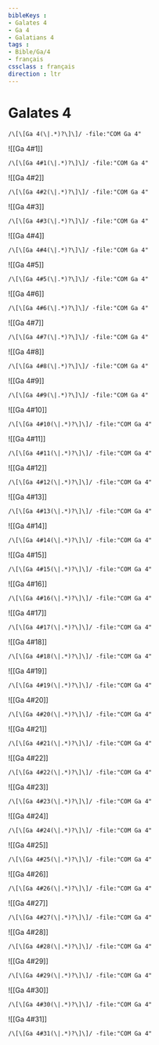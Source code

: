 ```yaml
---
bibleKeys : 
- Galates 4
- Ga 4
- Galatians 4
tags : 
- Bible/Ga/4
- français
cssclass : français
direction : ltr
---
```


# Galates 4

```query
/\[\[Ga 4(\|.*)?\]\]/ -file:"COM Ga 4"
```



![[Ga 4#1]]

```query
/\[\[Ga 4#1(\|.*)?\]\]/ -file:"COM Ga 4"
```

![[Ga 4#2]]

```query
/\[\[Ga 4#2(\|.*)?\]\]/ -file:"COM Ga 4"
```

![[Ga 4#3]]

```query
/\[\[Ga 4#3(\|.*)?\]\]/ -file:"COM Ga 4"
```

![[Ga 4#4]]

```query
/\[\[Ga 4#4(\|.*)?\]\]/ -file:"COM Ga 4"
```

![[Ga 4#5]]

```query
/\[\[Ga 4#5(\|.*)?\]\]/ -file:"COM Ga 4"
```

![[Ga 4#6]]

```query
/\[\[Ga 4#6(\|.*)?\]\]/ -file:"COM Ga 4"
```

![[Ga 4#7]]

```query
/\[\[Ga 4#7(\|.*)?\]\]/ -file:"COM Ga 4"
```

![[Ga 4#8]]

```query
/\[\[Ga 4#8(\|.*)?\]\]/ -file:"COM Ga 4"
```

![[Ga 4#9]]

```query
/\[\[Ga 4#9(\|.*)?\]\]/ -file:"COM Ga 4"
```

![[Ga 4#10]]

```query
/\[\[Ga 4#10(\|.*)?\]\]/ -file:"COM Ga 4"
```

![[Ga 4#11]]

```query
/\[\[Ga 4#11(\|.*)?\]\]/ -file:"COM Ga 4"
```

![[Ga 4#12]]

```query
/\[\[Ga 4#12(\|.*)?\]\]/ -file:"COM Ga 4"
```

![[Ga 4#13]]

```query
/\[\[Ga 4#13(\|.*)?\]\]/ -file:"COM Ga 4"
```

![[Ga 4#14]]

```query
/\[\[Ga 4#14(\|.*)?\]\]/ -file:"COM Ga 4"
```

![[Ga 4#15]]

```query
/\[\[Ga 4#15(\|.*)?\]\]/ -file:"COM Ga 4"
```

![[Ga 4#16]]

```query
/\[\[Ga 4#16(\|.*)?\]\]/ -file:"COM Ga 4"
```

![[Ga 4#17]]

```query
/\[\[Ga 4#17(\|.*)?\]\]/ -file:"COM Ga 4"
```

![[Ga 4#18]]

```query
/\[\[Ga 4#18(\|.*)?\]\]/ -file:"COM Ga 4"
```

![[Ga 4#19]]

```query
/\[\[Ga 4#19(\|.*)?\]\]/ -file:"COM Ga 4"
```

![[Ga 4#20]]

```query
/\[\[Ga 4#20(\|.*)?\]\]/ -file:"COM Ga 4"
```

![[Ga 4#21]]

```query
/\[\[Ga 4#21(\|.*)?\]\]/ -file:"COM Ga 4"
```

![[Ga 4#22]]

```query
/\[\[Ga 4#22(\|.*)?\]\]/ -file:"COM Ga 4"
```

![[Ga 4#23]]

```query
/\[\[Ga 4#23(\|.*)?\]\]/ -file:"COM Ga 4"
```

![[Ga 4#24]]

```query
/\[\[Ga 4#24(\|.*)?\]\]/ -file:"COM Ga 4"
```

![[Ga 4#25]]

```query
/\[\[Ga 4#25(\|.*)?\]\]/ -file:"COM Ga 4"
```

![[Ga 4#26]]

```query
/\[\[Ga 4#26(\|.*)?\]\]/ -file:"COM Ga 4"
```

![[Ga 4#27]]

```query
/\[\[Ga 4#27(\|.*)?\]\]/ -file:"COM Ga 4"
```

![[Ga 4#28]]

```query
/\[\[Ga 4#28(\|.*)?\]\]/ -file:"COM Ga 4"
```

![[Ga 4#29]]

```query
/\[\[Ga 4#29(\|.*)?\]\]/ -file:"COM Ga 4"
```

![[Ga 4#30]]

```query
/\[\[Ga 4#30(\|.*)?\]\]/ -file:"COM Ga 4"
```

![[Ga 4#31]]

```query
/\[\[Ga 4#31(\|.*)?\]\]/ -file:"COM Ga 4"
```

